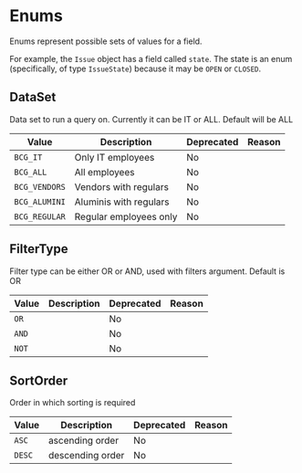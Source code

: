# Enums
Enums represent possible sets of values for a field.

For example, the `Issue` object has a field called `state`. The state is an enum (specifically, of type `IssueState`) because it may be `OPEN` or `CLOSED`.

## DataSet
Data set to run a query on. Currently it can be IT or ALL. Default will be ALL

| Value  | Description               | Deprecated      | Reason |
| --------- | ------------------ | ---------------- | ---------- |
| `BCG_IT` | Only IT employees | No |  |
| `BCG_ALL` | All employees | No |  |
| `BCG_VENDORS` | Vendors with regulars | No |  |
| `BCG_ALUMINI` | Aluminis with regulars | No |  |
| `BCG_REGULAR` | Regular employees only | No |  |

## FilterType
Filter type can be either OR or AND, used with filters argument. Default is OR

| Value  | Description               | Deprecated      | Reason |
| --------- | ------------------ | ---------------- | ---------- |
| `OR` |  | No |  |
| `AND` |  | No |  |
| `NOT` |  | No |  |

## SortOrder
Order in which sorting is required

| Value  | Description               | Deprecated      | Reason |
| --------- | ------------------ | ---------------- | ---------- |
| `ASC` | ascending order | No |  |
| `DESC` | descending order | No |  |
